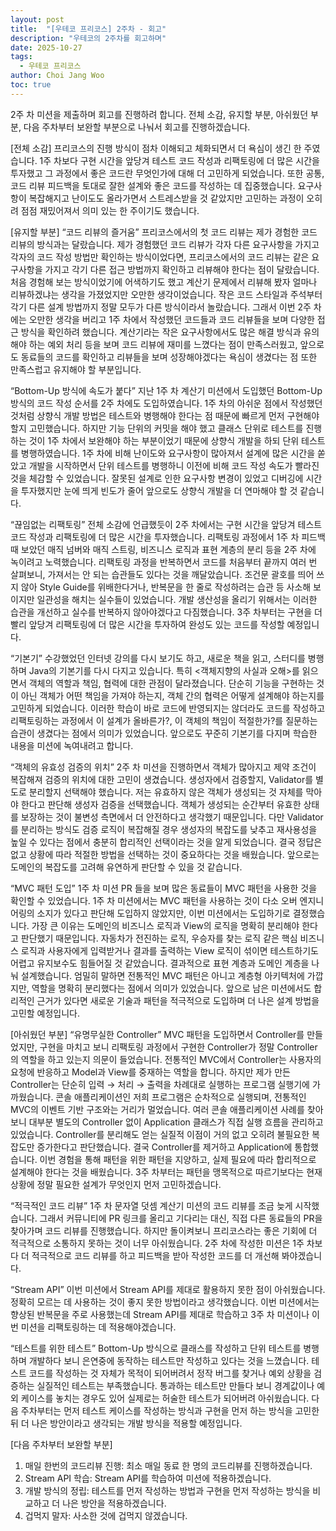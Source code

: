 ```yaml
---
layout: post
title:  "[우테코 프리코스] 2주차 - 회고"
description: "우테코의 2주차를 회고하며"
date: 2025-10-27
tags:
  - 우테코 프리코스
author: Choi Jang Woo
toc: true
---
```


2주 차 미션을 제출하며 회고를 진행하려 합니다. 전체 소감, 유지할 부분, 아쉬웠던 부분, 다음 주차부터 보완할 부분으로 나눠서 회고를 진행하겠습니다.

[전체 소감]
프리코스의 진행 방식이 점차 이해되고 체화되면서 더 욕심이 생긴 한 주였습니다. 1주 차보다 구현 시간을 앞당겨 테스트 코드 작성과 리팩토링에 더 많은 시간을 투자했고 그 과정에서 좋은 코드란 무엇인가에 대해 더 고민하게 되었습니다. 또한 공통, 코드 리뷰 피드백을 토대로 잘한 설계와 좋은 코드를 작성하는 데 집중했습니다. 요구사항이 복잡해지고 난이도도 올라가면서 스트레스받을 것 같았지만 고민하는 과정이 오히려 점점 재밌어져서 의미 있는 한 주이기도 했습니다.

[유지할 부분]
“코드 리뷰의 즐거움”
프리코스에서의 첫 코드 리뷰는 제가 경험한 코드 리뷰의 방식과는 달랐습니다. 제가 경험했던 코드 리뷰가 각자 다른 요구사항을 가지고 각자의 코드 작성 방법만 확인하는 방식이었다면, 프리코스에서의 코드 리뷰는 같은 요구사항을 가지고 각기 다른 접근 방법까지 확인하고 리뷰해야 한다는 점이 달랐습니다. 처음 경험해 보는 방식이었기에 어색하기도 했고 계산기 문제에서 리뷰해 봤자 얼마나 리뷰하겠냐는 생각을 가졌었지만 오만한 생각이었습니다. 작은 코드 스타일과 주석부터 각기 다른 설계 방법까지 정말 모두가 다른 방식이라서 놀랐습니다. 그래서 이번 2주 차에는 오만한 생각을 버리고 1주 차에서 작성했던 코드들과 코드 리뷰들을 보며 다양한 접근 방식을 확인하려 했습니다. 계산기라는 작은 요구사항에서도 많은 해결 방식과 유의해야 하는 예외 처리 등을 보며 코드 리뷰에 재미를 느꼈다는 점이 만족스러웠고, 앞으로도 동료들의 코드를 확인하고 리뷰들을 보며 성장해야겠다는 욕심이 생겼다는 점 또한 만족스럽고 유지해야 할 부분입니다.

“Bottom-Up 방식에 속도가 붙다”
지난 1주 차 계산기 미션에서 도입했던 Bottom-Up 방식의 코드 작성 순서를 2주 차에도 도입하였습니다. 1주 차의 아쉬운 점에서 작성했던 것처럼 상향식 개발 방법은 테스트와 병행해야 한다는 점 때문에 빠르게 먼저 구현해야 할지 고민했습니다. 하지만 기능 단위의 커밋을 해야 했고 클래스 단위로 테스트를 진행하는 것이 1주 차에서 보완해야 하는 부분이었기 때문에 상향식 개발을 하되 단위 테스트를 병행하였습니다. 1주 차에 비해 난이도와 요구사항이 많아져서 설계에 많은 시간을 쏟았고 개발을 시작하면서 단위 테스트를 병행하니 이전에 비해 코드 작성 속도가 빨라진 것을 체감할 수 있었습니다. 잘못된 설계로 인한 요구사항 변경이 있었고 디버깅에 시간을 투자했지만 눈에 띄게 빈도가 줄어 앞으로도 상향식 개발을 더 연마해야 할 것 같습니다.

“끊임없는 리팩토링”
전체 소감에 언급했듯이 2주 차에서는 구현 시간을 앞당겨 테스트 코드 작성과 리팩토링에 더 많은 시간을 투자했습니다. 리팩토링 과정에서 1주 차 피드백 때 보았던 매직 넘버와 매직 스트링, 비즈니스 로직과 표현 계층의 분리 등을 2주 차에 녹이려고 노력했습니다. 리팩토링 과정을 반복하면서 코드를 처음부터 끝까지 여러 번 살펴보니, 가져서는 안 되는 습관들도 있다는 것을 깨달았습니다. 조건문 괄호를 띄어 쓰지 않아 Style Guide를 위배한다거나, 반복문을 한 줄로 작성하려는 습관 등 사소해 보이지만 일관성을 해치는 실수들이 있었습니다. 개발 생산성을 올리기 위해서는 이러한 습관을 개선하고 실수를 반복하지 않아야겠다고 다짐했습니다. 3주 차부터는 구현을 더 빨리 앞당겨 리팩토링에 더 많은 시간을 투자하여 완성도 있는 코드를 작성할 예정입니다.

“기본기”
수강했었던 인터넷 강의를 다시 보기도 하고, 새로운 책을 읽고, 스터디를 병행하며 Java의 기본기를 다시 다지고 있습니다. 특히 <객체지향의 사실과 오해>를 읽으면서 객체의 역할과 책임, 협력에 대한 관점이 달라졌습니다. 단순히 기능을 구현하는 것이 아닌 객체가 어떤 책임을 가져야 하는지, 객체 간의 협력은 어떻게 설계해야 하는지를 고민하게 되었습니다. 이러한 학습이 바로 코드에 반영되지는 않더라도 코드를 작성하고 리팩토링하는 과정에서 이 설계가 올바른가?, 이 객체의 책임이 적절한가?를 질문하는 습관이 생겼다는 점에서 의미가 있었습니다. 앞으로도 꾸준히 기본기를 다지며 학습한 내용을 미션에 녹여내려고 합니다.

“객체의 유효성 검증의 위치”
2주 차 미션을 진행하면서 객체가 많아지고 제약 조건이 복잡해져 검증의 위치에 대한 고민이 생겼습니다. 생성자에서 검증할지, Validator를 별도로 분리할지 선택해야 했습니다. 저는 유효하지 않은 객체가 생성되는 것 자체를 막아야 한다고 판단해 생성자 검증을 선택했습니다. 객체가 생성되는 순간부터 유효한 상태를 보장하는 것이 불변성 측면에서 더 안전하다고 생각했기 때문입니다. 다만 Validator를 분리하는 방식도 검증 로직이 복잡해질 경우 생성자의 복잡도를 낮추고 재사용성을 높일 수 있다는 점에서 충분히 합리적인 선택이라는 것을 알게 되었습니다. 결국 정답은 없고 상황에 따라 적절한 방법을 선택하는 것이 중요하다는 것을 배웠습니다. 앞으로는 도메인의 복잡도를 고려해 유연하게 판단할 수 있을 것 같습니다.

“MVC 패턴 도입”
1주 차 미션 PR 들을 보며 많은 동료들이 MVC 패턴을 사용한 것을 확인할 수 있었습니다. 1주 차 미션에서는 MVC 패턴을 사용하는 것이 다소 오버 엔지니어링의 소지가 있다고 판단해 도입하지 않았지만, 이번 미션에서는 도입하기로 결정했습니다. 가장 큰 이유는 도메인의 비즈니스 로직과 View의 로직을 명확히 분리해야 한다고 판단했기 때문입니다. 자동차가 전진하는 로직, 우승자를 찾는 로직 같은 핵심 비즈니스 로직과 사용자에게 입력받거나 결과를 출력하는 View 로직이 섞이면 테스트하기도 어렵고 유지보수도 힘들어질 것 같았습니다. 결과적으로 표현 계층과 도메인 계층을 나눠 설계했습니다. 엄밀히 말하면 전통적인 MVC 패턴은 아니고 계층형 아키텍처에 가깝지만, 역할을 명확히 분리했다는 점에서 의미가 있었습니다. 앞으로 남은 미션에서도 합리적인 근거가 있다면 새로운 기술과 패턴을 적극적으로 도입하며 더 나은 설계 방법을 고민할 예정입니다.

[아쉬웠던 부분]
“유명무실한 Controller”
MVC 패턴을 도입하면서 Controller를 만들었지만, 구현을 마치고 보니 리팩토링 과정에서 구현한 Controller가 정말 Controller의 역할을 하고 있는지 의문이 들었습니다. 전통적인 MVC에서 Controller는 사용자의 요청에 반응하고 Model과 View를 중재하는 역할을 합니다. 하지만 제가 만든 Controller는 단순히 입력 → 처리 → 출력을 차례대로 실행하는 프로그램 실행기에 가까웠습니다. 콘솔 애플리케이션인 저희 프로그램은 순차적으로 실행되며, 전통적인 MVC의 이벤트 기반 구조와는 거리가 멀었습니다. 여러 콘솔 애플리케이션 사례를 찾아보니 대부분 별도의 Controller 없이 Application 클래스가 직접 실행 흐름을 관리하고 있었습니다. Controller를 분리해도 얻는 실질적 이점이 거의 없고 오히려 불필요한 복잡도만 증가한다고 판단했습니다. 결국 Controller를 제거하고 Application에 통합했습니다. 이번 경험을 통해 패턴을 위한 패턴을 지양하고, 실제 필요에 따라 합리적으로 설계해야 한다는 것을 배웠습니다. 3주 차부터는 패턴을 맹목적으로 따르기보다는 현재 상황에 정말 필요한 설계가 무엇인지 먼저 고민하겠습니다.

“적극적인 코드 리뷰”
1주 차 문자열 덧셈 계산기 미션의 코드 리뷰를 조금 늦게 시작했습니다. 그래서 커뮤니티에 PR 링크를 올리고 기다리는 대신, 직접 다른 동료들의 PR을 찾아가며 코드 리뷰를 진행했습니다. 하지만 돌이켜보니 프리코스라는 좋은 기회에 더 적극적으로 소통하지 못하는 것이 너무 아쉬웠습니다. 2주 차에 작성한 미션은 1주 차보다 더 적극적으로 코드 리뷰를 하고 피드백을 받아 작성한 코드를 더 개선해 봐야겠습니다.

“Stream API”
이번 미션에서 Stream API를 제대로 활용하지 못한 점이 아쉬웠습니다. 정확히 모르는 데 사용하는 것이 좋지 못한 방법이라고 생각했습니다. 이번 미션에서는 향상된 반복문을 주로 사용했는데 Stream API를 제대로 학습하고 3주 차 미션이나 이번 미션을 리팩토링하는 데 적용해야겠습니다.

“테스트를 위한 테스트”
Bottom-Up 방식으로 클래스를 작성하고 단위 테스트를 병행하며 개발하다 보니 은연중에 동작하는 테스트만 작성하고 있다는 것을 느꼈습니다. 테스트 코드를 작성하는 것 자체가 목적이 되어버려서 정작 버그를 찾거나 예외 상황을 검증하는 실질적인 테스트는 부족했습니다. 통과하는 테스트만 만들다 보니 경계값이나 예외 케이스를 놓치는 경우도 있어 실제로는 허술한 테스트가 되어버려 아쉬웠습니다. 다음 주차부터는 먼저 테스트 케이스를 작성하는 방식과 구현을 먼저 하는 방식을 고민한 뒤 더 나은 방안이라고 생각되는 개발 방식을 적용할 예정입니다.

[다음 주차부터 보완할 부분]

1. 매일 한번의 코드리뷰 진행: 최소 매일 동료 한 명의 코드리뷰를 진행하겠습니다.
2. Stream API 학습: Stream API를 학습하여 미션에 적용하겠습니다.
3. 개발 방식의 정립: 테스트를 먼저 작성하는 방법과 구현을 먼저 작성하는 방식을 비교하고 더 나은 방안을 적용하겠습니다.
4. 겁먹지 말자: 사소한 것에 겁먹지 않겠습니다.
